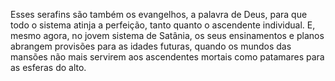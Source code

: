 ﻿Esses serafins são também os evangelhos, a palavra de Deus, para que todo o sistema atinja a perfeição, tanto quanto o ascendente individual. E, mesmo agora, no jovem sistema de Satânia, os seus ensinamentos e planos abrangem provisões para as idades futuras, quando os mundos das mansões não mais servirem aos ascendentes mortais como patamares para as esferas do alto.